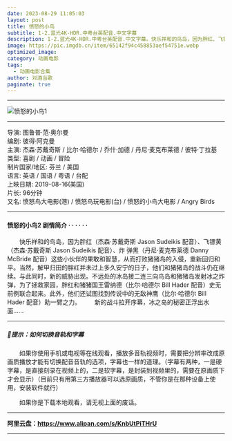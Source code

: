 ```yaml
---
date: 2023-08-29 11:05:03
layout: post
title: 愤怒的小鸟
subtitle: 1-2.蓝光4K-HDR.中粤台英配音.中文字幕
description: 1-2.蓝光4K-HDR.中粤台英配音.中文字幕。快乐祥和的鸟岛，因为胖红、飞镖黄、炸弹黑这些小伙伴的果敢和智慧，从而打败猪猪岛的入侵，重新回归和平，当然，解甲归田的胖红并未过上多久安宁的日子，他们和猪猪岛的战斗仍在继续...
image: https://pic.imgdb.cn/item/65142f94c458853aef54751e.webp
optimized_image: 
category: 动画电影
tags:
  - 动画电影合集
author: 对酒当歌
paginate: true
---
```


---

![愤怒的小鸟1](https://pic.imgdb.cn/item/6514314ec458853aef5510d4.webp)

---

导演: 图鲁普·范·奥尔曼  
编剧: 彼得·阿克曼  
主演: 杰森·苏戴奇斯 / 比尔·哈德尔 / 乔什·加德 / 丹尼·麦克布莱德 / 彼特·丁拉基  
类型: 喜剧 / 动画 / 冒险  
制片国家/地区: 芬兰 / 美国  
语言: 英语 / 国语 / 粤语 / 台配  
上映日期: 2019-08-16(美国)  
片长: 96分钟  
又名: 愤怒鸟大电影(港) / 愤怒鸟玩电影(台) / 愤怒的小鸟大电影 / Angry Birds  

---

#### 愤怒的小鸟2 剧情简介 · · · · · ·

　　快乐祥和的鸟岛，因为胖红（杰森·苏戴奇斯 Jason Sudeikis 配音）、飞镖黄（杰森·苏戴奇斯 Jason Sudeikis 配音）、炸 弹黑（丹尼·麦克布莱德 Danny McBride 配音）这些小伙伴的果敢和智慧，从而打败猪猪岛的入侵，重新回归和平。当然，解甲归田的胖红并未过上多久安宁的日子，他们和猪猪岛的战斗仍在继续。与此同时，新的威胁出现。不远处的冰岛接二连三向鸟岛和猪猪岛发射冰之炸 弹，为了拯救家园，胖红和猪猪国王雷纳德（比尔·哈德尔 Bill Hader 配音）史无前例联合起来。此外，他们还试图找到传说中的无敌神鹰（比尔·哈德尔 Bill Hader 配音）助一臂之力。
　　新的战斗拉开序幕，冰之岛的秘密正浮出水面……

---

##### 🔔提示：如何切换音轨和字幕

　　如果你使用手机或电视等在线观看，播放多音轨视频时，需要把分辨率改成原画质播放才能有切换配音音轨的选项，字幕也一样的道理。（字幕有两种，一是硬字幕，是直接刻录在视频上的，二是软字幕，是封装到视频里的，需要在原画质下才会显示）（目前只有用第三方播放器可以选原画质，不管你是在那种设备上使用，安装软件就行）

　　如果你是下载本地观看，请无视上面的废话。

---

**阿里云盘：<https://www.alipan.com/s/KnbUtPiTHrU>**

---
